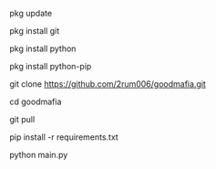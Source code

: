 pkg update

pkg install git

pkg install python

pkg install python-pip

git clone https://github.com/2rum006/goodmafia.git

cd goodmafia

git pull

pip install -r requirements.txt

python main.py

